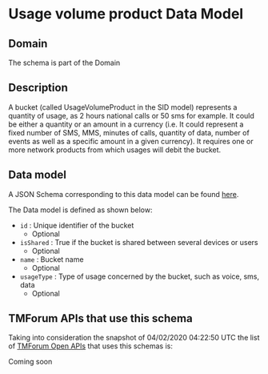 # Usage volume product Data Model

## Domain

The  schema is part of the  Domain

## Description

A bucket (called UsageVolumeProduct in the SID model) represents a quantity of usage, as 2 hours national calls or 50 sms for example. It could be either a quantity or an amount in a currency (i.e. It could represent a fixed number of SMS, MMS, minutes of calls, quantity of data, number of events as well as a specific amount in a given currency). It requires one or more network products from which usages will debit the bucket.

## Data model

A JSON Schema corresponding to this data model can be found
[here](https://github.com/tmforum-rand/schemas/blob/candidates/Product/UsageVolumeProduct.schema.json).

The Data model is defined as shown below:
- `id` : Unique identifier of the bucket
  - Optional
- `isShared` : True if the bucket is shared between several devices or users
  - Optional
- `name` : Bucket name
  - Optional
- `usageType` : Type of usage concerned by the bucket, such as voice, sms, data
  - Optional




## TMForum APIs that use this schema

Taking into consideration the snapshot of 04/02/2020 04:22:50 UTC the list of [TMForum Open APIs](https://www.tmforum.org/open-apis/) that uses this schemas is:

Coming soon